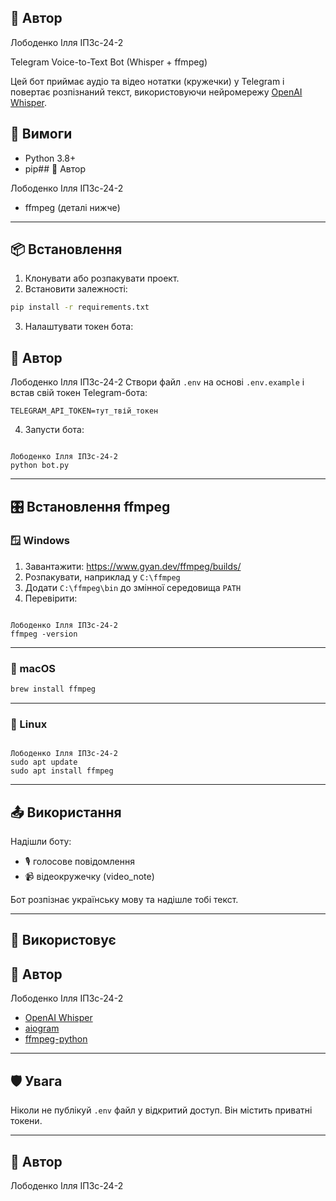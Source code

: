 ## 💬 Автор

Лободенко Ілля ІПЗс-24-2


 Telegram Voice-to-Text Bot (Whisper + ffmpeg)

Цей бот приймає аудіо та відео нотатки (кружечки) у Telegram і повертає розпізнаний текст, використовуючи нейромережу [OpenAI Whisper](https://github.com/openai/whisper).


## 🔧 Вимоги

- Python 3.8+
- pip## 💬 Автор

Лободенко Ілля ІПЗс-24-2
- ffmpeg (деталі нижче)

---

## 📦 Встановлення

1. Клонувати або розпакувати проект.
2. Встановити залежності:

```bash
pip install -r requirements.txt
```

3. Налаштувати токен бота:
## 💬 Автор

Лободенко Ілля ІПЗс-24-2
Створи файл `.env` на основі `.env.example` і встав свій токен Telegram-бота:

```
TELEGRAM_API_TOKEN=тут_твій_токен
```

4. Запусти бота:

```bash## 💬 Автор

Лободенко Ілля ІПЗс-24-2
python bot.py
```

---

## 🎛️ Встановлення ffmpeg

### 🪟 Windows

1. Завантажити: https://www.gyan.dev/ffmpeg/builds/
2. Розпакувати, наприклад у `C:\ffmpeg`
3. Додати `C:\ffmpeg\bin` до змінної середовища `PATH`
4. Перевірити:

```bash## 💬 Автор

Лободенко Ілля ІПЗс-24-2
ffmpeg -version
```

---

### 🍎 macOS

```bash
brew install ffmpeg
```

---

### 🐧 Linux

```bash## 💬 Автор

Лободенко Ілля ІПЗс-24-2
sudo apt update
sudo apt install ffmpeg
```

---

## 📤 Використання

Надішли боту:
- 🎙️ голосове повідомлення
- 📹 відеокружечку (video_note)

Бот розпізнає українську мову та надішле тобі текст.

---

## 🧠 Використовує
## 💬 Автор

Лободенко Ілля ІПЗс-24-2
- [OpenAI Whisper](https://github.com/openai/whisper)
- [aiogram](https://docs.aiogram.dev)
- [ffmpeg-python](https://github.com/kkroening/ffmpeg-python)

---

## 🛡️ Увага

Ніколи не публікуй `.env` файл у відкритий доступ. Він містить приватні токени.

---

## 💬 Автор

Лободенко Ілля ІПЗс-24-2
